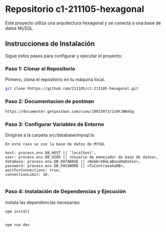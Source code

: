 # Repositorio c1-211105-hexagonal

Este proyecto utiliza una arquitectura hexagonal y se conecta a una base de datos MySQL.

## Instrucciones de Instalación

Sigue estos pasos para configurar y ejecutar el proyecto:

### **Paso 1:** Clonar el Repositorio

Primero, clona el repositorio en tu máquina local.

```bash
git clone hhttps://github.com/211105/c1-211105-hexagonal.git
``````
### **Paso 2:** Documentacion de postman
```bash
https://documenter.getpostman.com/view/19933973/2s9YJW6m5g
``````
### **Paso 3:** Configurar Variables de Entorno
Dirigirse a la carpeta src/database/mysql.ts
```
En este caso se uso la base de datos de MYSQL

host: process.env.DB_HOST || 'localhost',
user: process.env.DB_USER || <Usuario de manejador de base de datos>,
database: process.env.DB_DATABASE || <NombreDeLaBaseDeDatos>,
password: process.env.DB_PASSWORD || <TuContraseñaDB>,
waitForConnections: true,
connectionLimit: 10,


```

### **Paso 4:** Instalación de Dependencias y Ejecución

instala las dependencias necesarias:

```bash
npm install


npm run dev
